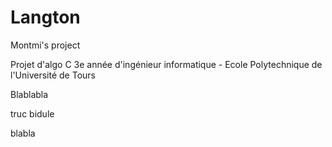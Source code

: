 Langton
=======

Montmi's project

Projet d'algo C 3e année d'ingénieur informatique - Ecole Polytechnique de l'Université de Tours

Blablabla


truc bidule

blabla
